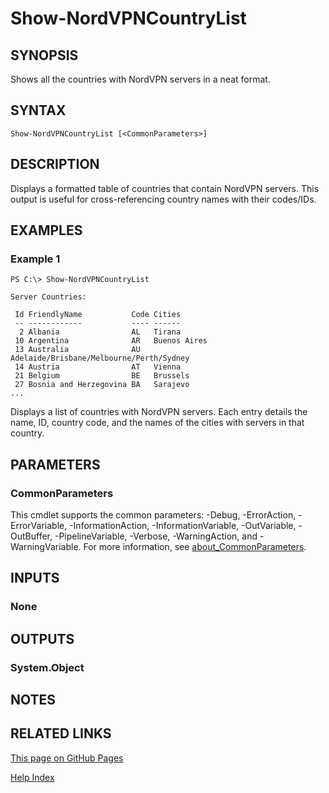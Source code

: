 ﻿---
external help file: NordVPN-Servers-help.xml
Module Name: NordVPN-Servers
online version: https://thefreeman193.github.io/NordVPN-Servers/Show-NordVPNCountryList.html
schema: 2.0.0
---

# Show-NordVPNCountryList

## SYNOPSIS
Shows all the countries with NordVPN servers in a neat format.

## SYNTAX

```
Show-NordVPNCountryList [<CommonParameters>]
```

## DESCRIPTION
Displays a formatted table of countries that contain NordVPN servers.
This output is useful for cross-referencing country names with their codes/IDs.

## EXAMPLES

### Example 1
```
PS C:\> Show-NordVPNCountryList

Server Countries:

 Id FriendlyName           Code Cities
 -- ------------           ---- ------
  2 Albania                AL   Tirana
 10 Argentina              AR   Buenos Aires
 13 Australia              AU   Adelaide/Brisbane/Melbourne/Perth/Sydney
 14 Austria                AT   Vienna
 21 Belgium                BE   Brussels
 27 Bosnia and Herzegovina BA   Sarajevo
...
```

Displays a list of countries with NordVPN servers.
Each entry details the name, ID, country code, and the names of the cities with servers in that country.

## PARAMETERS

### CommonParameters
This cmdlet supports the common parameters: -Debug, -ErrorAction, -ErrorVariable, -InformationAction, -InformationVariable, -OutVariable, -OutBuffer, -PipelineVariable, -Verbose, -WarningAction, and -WarningVariable. For more information, see [about_CommonParameters](http://go.microsoft.com/fwlink/?LinkID=113216).

## INPUTS

### None
## OUTPUTS

### System.Object
## NOTES

## RELATED LINKS

[This page on GitHub Pages](https://thefreeman193.github.io/NordVPN-Servers/Show-NordVPNCountryList.html)

[Help Index]()

